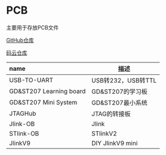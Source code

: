 # PCB
主要用于存放PCB文件

[GitHub仓库](https://github.com/strongercjd/PCB)

[码云仓库](https://gitee.com/strongercjd/PCB)

| name                    | 描述               |
| :---------------------- | ------------------ |
| USB-TO-UART             | USB转232，USB转TTL |
| GD&ST207 Learning board | GD&ST207的学习板   |
| GD&ST207 Mini System    | GD&ST207最小系统   |
| JTAGHub                 | JTAG的转接板       |
| Jlink-OB                | Jlink              |
| STlink-OB               | STlinkV2           |
| JlinkV9                 | DIY JlinkV9 mini   |

